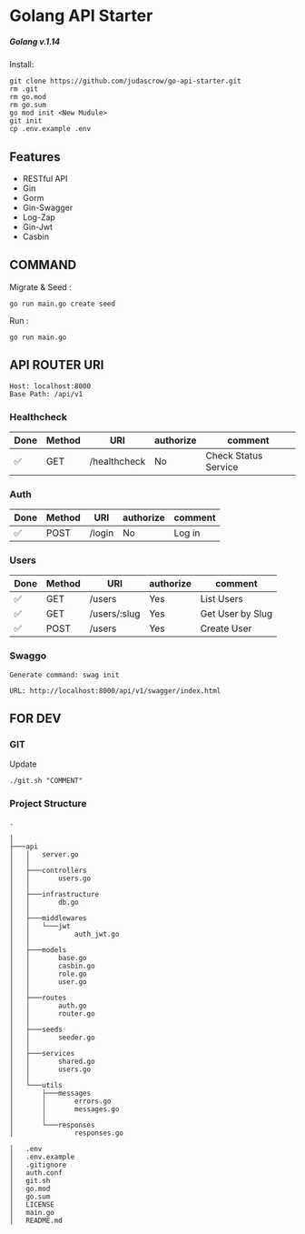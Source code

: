 # Golang API Starter

##### Golang v.1.14

Install:

```
git clone https://github.com/judascrow/go-api-starter.git
rm .git
rm go.mod
rm go.sum
go mod init <New Mudule>
git init
cp .env.example .env
```

## Features

- RESTful API
- Gin
- Gorm
- Gin-Swagger
- Log-Zap
- Gin-Jwt
- Casbin

## COMMAND

Migrate & Seed :

```
go run main.go create seed
```

Run :

```
go run main.go
```

## API ROUTER URI

```
Host: localhost:8000
Base Path: /api/v1
```

### Healthcheck

| Done               | Method | URI          | authorize | comment              |
| ------------------ | ------ | ------------ | --------- | -------------------- |
| :white_check_mark: | GET    | /healthcheck | No        | Check Status Service |

### Auth

| Done               | Method | URI    | authorize | comment |
| ------------------ | ------ | ------ | --------- | ------- |
| :white_check_mark: | POST   | /login | No        | Log in  |

### Users

| Done               | Method | URI          | authorize | comment          |
| ------------------ | ------ | ------------ | --------- | ---------------- |
| :white_check_mark: | GET    | /users       | Yes       | List Users       |
| :white_check_mark: | GET    | /users/:slug | Yes       | Get User by Slug |
| :white_check_mark: | POST   | /users       | Yes       | Create User      |

### Swaggo

```
Generate command: swag init

URL: http://localhost:8000/api/v1/swagger/index.html
```

## FOR DEV

### GIT

Update

```
./git.sh "COMMENT"
```

### Project Structure

```
.

│
├───api
│   │   server.go
│   │
│   ├───controllers
│   │       users.go
│   │
│   ├───infrastructure
│   │       db.go
│   │
│   ├───middlewares
│   │   └───jwt
│   │           auth_jwt.go
│   │
│   ├───models
│   │       base.go
│   │       casbin.go
│   │       role.go
│   │       user.go
│   │
│   ├───routes
│   │       auth.go
│   │       router.go
│   │
│   ├───seeds
│   │       seeder.go
│   │
│   ├───services
│   │       shared.go
│   │       users.go
│   │
│   └───utils
│       ├───messages
│       │       errors.go
│       │       messages.go
│       │
│       └───responses
│               responses.go

│   .env
│   .env.example
│   .gitignore
│   auth.conf
│   git.sh
│   go.mod
│   go.sum
│   LICENSE
│   main.go
│   README.md
```
